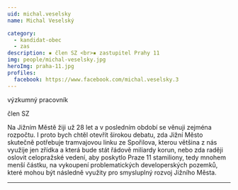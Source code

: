 ```yaml
---
uid: michal.veselsky
name: Michal Veselský

category:
  - kandidat-obec
  - zas
description: ▪ člen SZ <br>▪ zastupitel Prahy 11
img: people/michal-veselsky.jpg
heroImg: praha-11.jpg
profiles:
  facebook: https://www.facebook.com/michal.veselsky.3
---
```


výzkumný pracovník

člen SZ


Na Jižním Městě žiji už 28 let a v posledním období se věnuji zejména rozpočtu. I proto bych chtěl otevřít širokou debatu, zda Jižní Město skutečně potřebuje tramvajovou linku ze Spořilova, kterou většina z nás využije jen zřídka a která bude stát řádově miliardy korun, nebo zda raději oslovit celopražské vedení, aby poskytlo Praze 11 stamiliony, tedy mnohem menší částku, na vykoupení problematických developerských pozemků, které mohou být následně využity pro smysluplný rozvoj Jižního Města.


---
